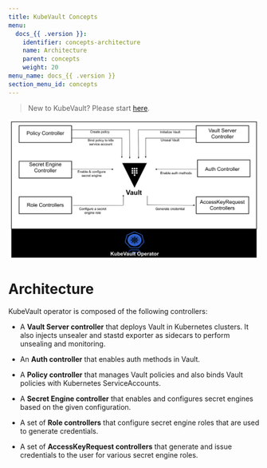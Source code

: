 ```yaml
---
title: KubeVault Concepts
menu:
  docs_{{ .version }}:
    identifier: concepts-architecture
    name: Architecture
    parent: concepts
    weight: 20
menu_name: docs_{{ .version }}
section_menu_id: concepts
---
```


> New to KubeVault? Please start [here](/docs/concepts/README.md).


![KubeVault operator architecture](/docs/images/concepts/architecture.svg)

# Architecture

KubeVault operator is composed of the following controllers:

- A **Vault Server controller** that deploys Vault in Kubernetes clusters. It also injects unsealer and stastd exporter as sidecars to perform unsealing and monitoring.

- An **Auth controller** that enables auth methods in Vault.

- A **Policy controller** that manages Vault policies and also binds Vault policies with Kubernetes ServiceAccounts.

- A **Secret Engine controller** that enables and configures secret engines based on the given configuration.

- A set of **Role controllers** that configure secret engine roles that are used to generate credentials.

- A set of **AccessKeyRequest controllers** that generate and issue credentials to the user for various secret engine roles.
